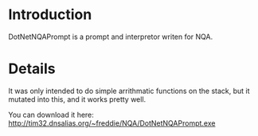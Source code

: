 # Introduction #

DotNetNQAPrompt is a prompt and interpretor writen for NQA.


# Details #

It was only intended to do simple arrithmatic functions on the stack, but it mutated into this, and it works pretty well.

You can download it here: http://tim32.dnsalias.org/~freddie/NQA/DotNetNQAPrompt.exe